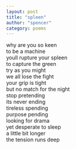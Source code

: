 ```yaml
---
layout: post
title: "spleen"
author: "spencer"
category: poems
---
```


why are you so keen  
to be a machine  
youll rupture your spleen  
to capture the green     
try as you might   
we all lose the fight  
your grip is tight  
but no match for the night  
stop pretending   
its never ending   
tireless spending   
purpose pending   
looking for drama  
yet desperate to sleep  
a little bit longer   
the tension runs deep  
